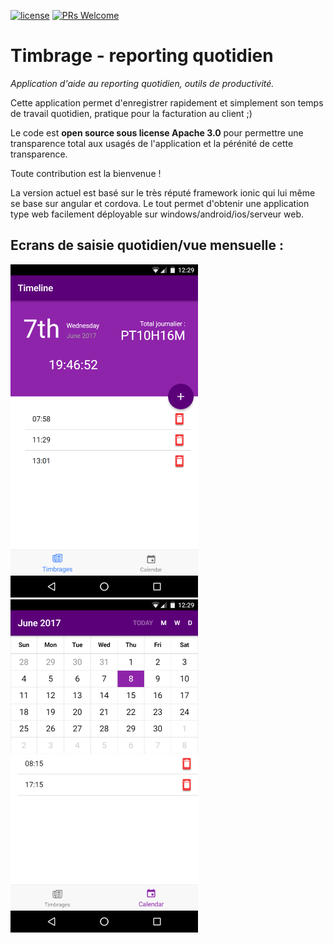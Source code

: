 [![license](https://img.shields.io/github/license/jboz/timbrage.svg)]()
[![PRs Welcome](https://img.shields.io/badge/PRs-welcome-brightgreen.svg?style=flat-square)](http://makeapullrequest.com)

# Timbrage - reporting quotidien

_Application d'aide au reporting quotidien, outils de productivité._

Cette application permet d'enregistrer rapidement et simplement son temps de travail quotidien, pratique pour la facturation au client ;)

Le code est **open source sous license Apache 3.0** pour permettre une transparence total aux usagés de l'application et la pérénité de cette transparence.

Toute contribution est la bienvenue !

La version actuel est basé sur le très réputé framework ionic qui lui même se base sur angular et cordova. Le tout permet d'obtenir une application type web facilement déployable sur windows/android/ios/serveur web.

## Ecrans de saisie quotidien/vue mensuelle :

<img src="docs/screen1-android.png" width="300"/>
<img src="docs/screen2-android.png" width="300"/>
